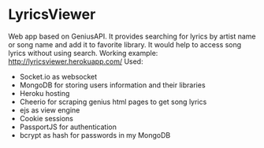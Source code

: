 # LyricsViewer
Web app based on GeniusAPI.
It provides searching for lyrics by artist name or song name and add it to favorite library. It would help to access song lyrics without using search.
Working example: http://lyricsviewer.herokuapp.com/
Used:
- Socket.io as websocket
- MongoDB for storing users information and their libraries
- Heroku hosting
- Cheerio for scraping genius html pages to get song lyrics
- ejs as view engine
- Cookie sessions
- PassportJS for authentication
- bcrypt as hash for passwords in my MongoDB
